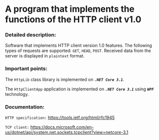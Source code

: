 # A program that implements the functions of the HTTP client v1.0

### Detailed description:
Software that implements HTTP client version 1.0 features. The following types of requests are supported: `GET`, `HEAD`, `POST`. Received data from the server is displayed in `plaintext` format.

### Important points:
The `HttpLib` class library is implemented on ***`.NET Core 3.1`***.

The `HttpClientApp` application is implemented on ***`.NET Core 3.1`*** using ***`WPF`*** technology.

### Documentation:
`HTTP specification:` https://tools.ietf.org/html/rfc1945

`TCP client:` https://docs.microsoft.com/en-us/dotnet/api/system.net.sockets.tcpclient?view=netcore-3.1